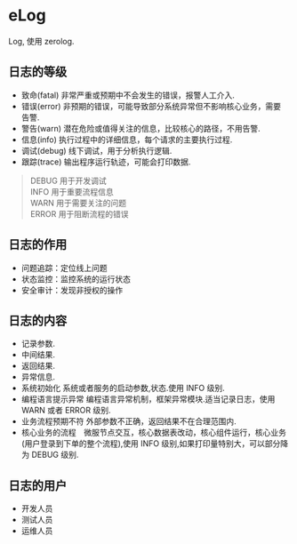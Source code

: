 # eLog

Log, 使用 zerolog.

## 日志的等级

- 致命(fatal) 非常严重或预期中不会发生的错误，报警人工介入.
- 错误(error) 非预期的错误，可能导致部分系统异常但不影响核心业务，需要告警.
- 警告(warn) 潜在危险或值得关注的信息，比较核心的路径，不用告警.
- 信息(info) 执行过程中的详细信息，每个请求的主要执行过程.
- 调试(debug) 线下调试，用于分析执行逻辑.
- 跟踪(trace) 输出程序运行轨迹，可能会打印数据.

>DEBUG 用于开发调试  
INFO 用于重要流程信息  
WARN 用于需要关注的问题  
ERROR 用于阻断流程的错误  

## 日志的作用

- 问题追踪：定位线上问题
- 状态监控：监控系统的运行状态
- 安全审计：发现非授权的操作

## 日志的内容

- 记录参数.
- 中间结果.
- 返回结果.
- 异常信息.
- 系统初始化 系统或者服务的启动参数,状态.使用 INFO 级别.
- 编程语言提示异常  编程语言异常机制，框架异常模块.适当记录日志，使用 WARN 或者 ERROR 级别.
- 业务流程预期不符  外部参数不正确，返回结果不在合理范围内.
- 核心业务的流程　微服节点交互，核心数据表改动，核心组件运行，核心业务(用户登录到下单的整个流程),使用 INFO 级别,如果打印量特别大，可以部分降为 DEBUG 级别.

## 日志的用户

- 开发人员
- 测试人员
- 运维人员

